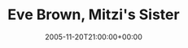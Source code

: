 ---
templateKey: event
guid: 0892d5c7-6eab-11ea-99c5-002590d1d1b0
date: 2005-11-20T21:00:00+00:00
eventTime: '9pm'
title: "Eve Brown, Mitzi's Sister"
artist: Eve Brown
city: Toronto
venue: Mitzi's Sister
group: Tim Shia
guests: Geordie Haley, Wes Neal
---